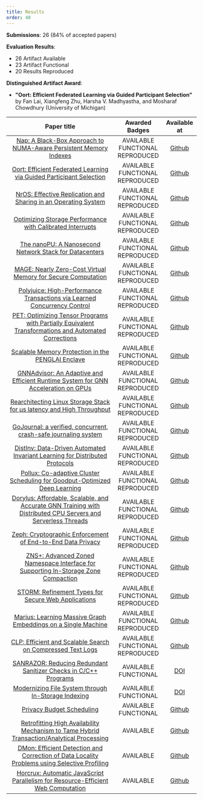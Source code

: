 ```yaml
---
title: Results
order: 40
---
```


**Submissions**: 26 (84% of accepted papers)

**Evaluation Results**:

* 26 Artifact Available
* 23 Artifact Functional
* 20 Results Reproduced

**Distinguished Artifact Award**:

* **"Oort: Efficient Federated Learning
via Guided Participant Selection"** by Fan Lai, Xiangfeng Zhu, Harsha V. Madhyastha, and Mosharaf Chowdhury (University of Michigan)

| Paper title | Awarded Badges | Available at |
|:-----------:|:--------------:|:------------:|
| [Nap: A Black-Box Approach to NUMA-Aware Persistent Memory Indexes](https://www.usenix.org/conference/osdi21/presentation/wang-qing) | <span id="aa">AVAILABLE</span><br><span id="af">FUNCTIONAL</span><br><span id="rr">REPRODUCED</span> | [Github](https://github.com/thustorage/osdi21ae) |
| [Oort: Efficient Federated Learning via Guided Participant Selection](https://www.usenix.org/conference/osdi21/presentation/lai) | <span id="aa">AVAILABLE</span><br><span id="af">FUNCTIONAL</span><br><span id="rr">REPRODUCED</span> | [Github](https://github.com/SymbioticLab/Kuiper) |
| [NrOS: Effective Replication and Sharing in an Operating System](https://www.usenix.org/conference/osdi21/presentation/bhardwaj) | <span id="aa">AVAILABLE</span><br><span id="af">FUNCTIONAL</span><br><span id="rr">REPRODUCED</span> | [Github](https://nrkernel.systems/book/benchmarking/ArtifactEvaluation.html) |
| [Optimizing Storage Performance with Calibrated Interrupts](https://www.usenix.org/conference/osdi21/presentation/tai) | <span id="aa">AVAILABLE</span><br><span id="af">FUNCTIONAL</span><br><span id="rr">REPRODUCED</span> | [Github](https://github.com/amytai/cinterrupts-osdi) |
| [The nanoPU: A Nanosecond Network Stack for Datacenters](https://www.usenix.org/conference/osdi21/presentation/ibanez) | <span id="aa">AVAILABLE</span><br><span id="af">FUNCTIONAL</span><br><span id="rr">REPRODUCED</span> | [Github](https://github.com/l-nic/chipyard/tree/nanoPU-artifact-v1.0) |
| [MAGE: Nearly Zero-Cost Virtual Memory for Secure Computation](https://www.usenix.org/conference/osdi21/presentation/kumar) | <span id="aa">AVAILABLE</span><br><span id="af">FUNCTIONAL</span><br><span id="rr">REPRODUCED</span> | [Github](https://github.com/ucbrise/mage) |
| [Polyjuice: High-Performance Transactions via Learned Concurrency Control](https://www.usenix.org/conference/osdi21/presentation/wang-jiachen) | <span id="aa">AVAILABLE</span><br><span id="af">FUNCTIONAL</span><br><span id="rr">REPRODUCED</span> | [Github](https://ipads.se.sjtu.edu.cn/ae/README_polyjuice.html) |
| [PET: Optimizing Tensor Programs with Partially Equivalent Transformations and Automated Corrections](https://www.usenix.org/conference/osdi21/presentation/wang) | <span id="aa">AVAILABLE</span><br><span id="af">FUNCTIONAL</span><br><span id="rr">REPRODUCED</span> | [Github](https://github.com/whjthu/pet-osdi21-ae) |
| [Scalable Memory Protection in the PENGLAI Enclave](https://www.usenix.org/conference/osdi21/presentation/feng) | <span id="aa">AVAILABLE</span><br><span id="af">FUNCTIONAL</span><br><span id="rr">REPRODUCED</span> | [Github](https://github.com/Penglai-Enclave/Penglai-Enclave-TVM) |
| [GNNAdvisor: An Adaptive and Efficient Runtime System for GNN Acceleration on GPUs](https://www.usenix.org/conference/osdi21/presentation/wang-yuke) | <span id="aa">AVAILABLE</span><br><span id="af">FUNCTIONAL</span><br><span id="rr">REPRODUCED</span> | [Github](https://github.com/YukeWang96/OSDI21_AE.git) |
| [Rearchitecting Linux Storage Stack for µs latency and High Throughput](https://www.usenix.org/conference/osdi21/presentation/hwang) | <span id="aa">AVAILABLE</span><br><span id="af">FUNCTIONAL</span><br><span id="rr">REPRODUCED</span> | [Github](https://github.com/resource-disaggregation/blk-switch) |
| [GoJournal: a verified, concurrent, crash-safe journaling system](https://www.usenix.org/conference/osdi21/presentation/chajed) | <span id="aa">AVAILABLE</span><br><span id="af">FUNCTIONAL</span><br><span id="rr">REPRODUCED</span> | [Github](https://github.com/mit-pdos/goose-nfsd/) |
| [DistInv: Data-Driven Automated Invariant Learning for Distributed Protocols](https://www.usenix.org/conference/osdi21/presentation/yao) | <span id="aa">AVAILABLE</span><br><span id="af">FUNCTIONAL</span><br><span id="rr">REPRODUCED</span> | [Github](https://drive.google.com/file/d/1ogBU9KvZsvSRhXerY9Bv-MuiW9oOezBU/view?usp=sharing) |
| [Pollux: Co-adaptive Cluster Scheduling for Goodput-Optimized Deep Learning](https://www.usenix.org/conference/osdi21/presentation/qiao) | <span id="aa">AVAILABLE</span><br><span id="af">FUNCTIONAL</span><br><span id="rr">REPRODUCED</span> | [Github](https://github.com/aurickq/pollux-artifact) |
| [Dorylus: Affordable, Scalable, and Accurate GNN Training with Distributed CPU Servers and Serverless Threads](https://www.usenix.org/conference/osdi21/presentation/thorpe) | <span id="aa">AVAILABLE</span><br><span id="af">FUNCTIONAL</span><br><span id="rr">REPRODUCED</span> | [Github](https://github.com/uclasystem/dorylus) |
| [Zeph: Cryptographic Enforcement of End-to-End Data Privacy](https://www.usenix.org/conference/osdi21/presentation/burkhalter) | <span id="aa">AVAILABLE</span><br><span id="af">FUNCTIONAL</span><br><span id="rr">REPRODUCED</span> | [Github](https://github.com/pps-lab/zeph-artifact) |
| [ZNS+: Advanced Zoned Namespace Interface for Supporting In-Storage Zone Compaction](https://www.usenix.org/conference/osdi21/presentation/han) | <span id="aa">AVAILABLE</span><br><span id="af">FUNCTIONAL</span><br><span id="rr">REPRODUCED</span> | [Github](http://nyx.skku.ac.kr/?page_id=2808) |
| [STORM: Refinement Types for Secure Web Applications](https://www.usenix.org/conference/osdi21/presentation/lehmann) | <span id="aa">AVAILABLE</span><br><span id="af">FUNCTIONAL</span><br><span id="rr">REPRODUCED</span> | [Github](https://github.com/storm-framework/artifact) |
| [ Marius: Learning Massive Graph Embeddings on a Single Machine](https://www.usenix.org/conference/osdi21/presentation/mohoney) | <span id="aa">AVAILABLE</span><br><span id="af">FUNCTIONAL</span><br><span id="rr">REPRODUCED</span> | [Github](https://github.com/marius-team/marius/tree/osdi2021) |
| [ CLP: Efficient and Scalable Search on Compressed Text Logs](https://www.usenix.org/conference/osdi21/presentation/rodrigues) | <span id="aa">AVAILABLE</span><br><span id="af">FUNCTIONAL</span><br><span id="rr">REPRODUCED</span> | [Github](http://permalinks.yscope.com/clp-osdi21.tar.gz) |
| [ SANRAZOR: Reducing Redundant Sanitizer Checks in C/C++ Programs](https://www.usenix.org/conference/osdi21/presentation/zhang) | <span id="aa">AVAILABLE</span><br><span id="af">FUNCTIONAL</span>| [DOI](https://zenodo.org/record/4655221#.YGU8SEhKhhE) |
| [ Modernizing File System through In-Storage Indexing](https://www.usenix.org/conference/osdi21/presentation/koo) | <span id="aa">AVAILABLE</span><br><span id="af">FUNCTIONAL</span>| [DOI](https://zenodo.org/record/4659803) |
| [ Privacy Budget Scheduling](https://www.usenix.org/conference/osdi21/presentation/luo) | <span id="aa">AVAILABLE</span><br><span id="af">FUNCTIONAL</span> | [Github](https://github.com/columbia/PrivateKube/) |
| [ Retrofitting High Availability Mechanism to Tame Hybrid Transaction/Analytical Processing](https://www.usenix.org/conference/osdi21/presentation/shen) | <span id="aa">AVAILABLE</span>| [Github](https://ipads.se.sjtu.edu.cn:1312/opensource/vegito) |
| [ DMon: Efficient Detection and Correction of Data Locality Problems using Selective Profiling](https://www.usenix.org/conference/osdi21/presentation/khan) | <span id="aa">AVAILABLE</span>| [Github](https://github.com/efeslab/DMon-AE) |
| [ Horcrux: Automatic JavaScript Parallelism for Resource-Efficient Web Computation](https://www.usenix.org/conference/osdi21/presentation/mardani) | <span id="aa">AVAILABLE</span>| [Github](https://github.com/ShaghayeghMrdn/horcrux-osdi21#horcrux) |
